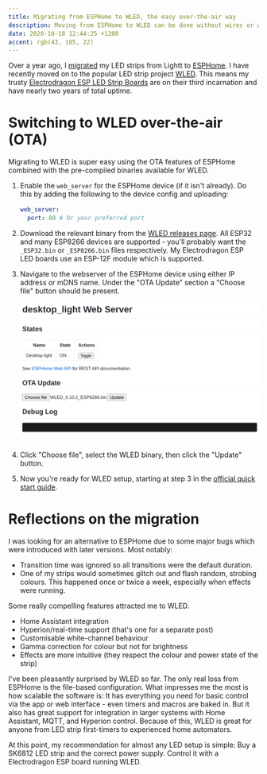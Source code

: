 ```yaml
---
title: Migrating from ESPHome to WLED, the easy over-the-air way
description: Moving from ESPHome to WLED can be done without wires or worries
date: 2020-10-18 12:44:25 +1200
accent: rgb(43, 185, 22)
---
```


Over a year ago, I [migrated][esphome-article] my LED strips from Lightt to [ESPHome][esphome]. I have recently moved on to the popular LED strip project [WLED][wled]. This means my trusty [Electrodragon ESP LED Strip Boards][edragon-esp] are on their third incarnation and have nearly two years of total uptime.

# Switching to WLED over-the-air (OTA)

Migrating to WLED is super easy using the OTA features of ESPHome combined with the pre-compiled binaries available for WLED.

1. Enable the `web_server` for the ESPHome device (if it isn't already). Do this by adding the following to the device config and uploading:

   ```yaml
   web_server:
     port: 80 # Or your preferred port
   ```

1. Download the relevant binary from the [WLED releases page][wled-releases]. All ESP32 and many ESP8266 devices are supported - you'll probably want the `_ESP32.bin` or `_ESP8266.bin` files respectively. My Electrodragon ESP LED boards use an ESP-12F module which is supported.

1. Navigate to the webserver of the ESPHome device using either IP address or mDNS name. Under the "OTA Update" section a "Choose file" button should be present.

   ![ESPHome web server](./2020-10-13_09-38.png)

1. Click "Choose file", select the WLED binary, then click the "Update" button.

1. Now you're ready for WLED setup, starting at step 3 in the [official quick start guide][wled-setup].

# Reflections on the migration

I was looking for an alternative to ESPHome due to some major bugs which were introduced with later versions. Most notably:

- Transition time was ignored so all transitions were the default duration.
- One of my strips would sometimes glitch out and flash random, strobing colours. This happened once or twice a week, especially when effects were running.

Some really compelling features attracted me to WLED.

- Home Assistant integration
- Hyperion/real-time support (that's one for a separate post)
- Customisable white-channel behaviour
- Gamma correction for colour but not for brightness
- Effects are more intuitive (they respect the colour and power state of the strip)

I've been pleasantly surprised by WLED so far. The only real loss from ESPHome is the file-based configuration. What impresses me the most is how scalable the software is: It has everything you need for basic control via the app or web interface - even timers and macros are baked in. But it also has great support for integration in larger systems with Home Assistant, MQTT, and Hyperion control. Because of this, WLED is great for anyone from LED strip first-timers to experienced home automators.

At this point, my recommendation for almost any LED setup is simple: Buy a SK6812 LED strip and the correct power supply. Control it with a Electrodragon ESP board running WLED.

[edragon-esp]: https://www.electrodragon.com/product/esp-led-strip-board/
[esphome-article]: /esphome-arm
[esphome]: https://esphome.io/
[wled]: https://github.com/Aircoookie/WLED
[wled-releases]: https://github.com/Aircoookie/WLED/releases
[wled-setup]: https://github.com/Aircoookie/WLED/wiki
